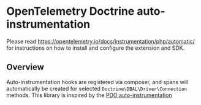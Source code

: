 
# OpenTelemetry Doctrine auto-instrumentation

Please read https://opentelemetry.io/docs/instrumentation/php/automatic/ for instructions on how to
install and configure the extension and SDK.

## Overview
Auto-instrumentation hooks are registered via composer, and spans will automatically be created for
selected `Doctrine\DBAL\Driver\Connection` methods.
This library is inspired by the [PDO auto-instrumentation](https://github.com/opentelemetry-php/contrib-auto-pdo)